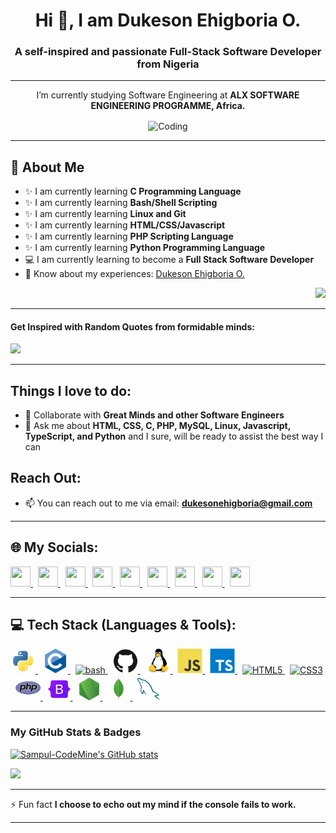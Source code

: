 <!-- **Sampul-CodeMine/Sampul-CodeMine** is a ✨ _special_ ✨ repository because its `README.md` (this file) appears on your GitHub profile. -->

<h1 align="center">Hi 👋, I am Dukeson Ehigboria O.</h1>
<h3 align="center">A self-inspired and passionate Full-Stack Software Developer from Nigeria</h3>

<hr>

<p align="center">
  I’m currently studying Software Engineering at <b>ALX SOFTWARE ENGINEERING PROGRAMME, Africa.</b>
</p>

<p align="center">
  <img align="center" alt="Coding" width="700" height="300" src="https://github.com/Sampul-CodeMine/Sampul-CodeMine/assets/93384140/a9f46ed0-16b5-49a9-934a-eb17aeef9f28">
</p>

<hr>

## 💫 About Me

- ✨ I am currently learning **C Programming Language**
- ✨ I am currently learning **Bash/Shell Scripting**
- ✨ I am currently learning **Linux and Git**
- ✨ I am currently learning **HTML/CSS/Javascript**
- ✨ I am currently learning **PHP Scripting Language**
- ✨ I am currently learning **Python Programming Language**
- 💻 I am currently learning to become a **Full Stack Software Developer**
- 📄 Know about my experiences: <a href="https://drive.google.com/file/d/1VOlNoDAGZSAt1mQmiu277TU5qtqxA3WG/view?usp=share_link" target="_blank">Dukeson Ehigboria O.</a>

<p align="right">
  <a href="https://visitcount.itsvg.in"><img src="https://visitcount.itsvg.in/api?id=Sampul-CodeMine&label=Profile%20Views&color=6&icon=0&pretty=true" /></a>
</p>

<hr>

#### Get Inspired with Random Quotes from formidable minds:

![](https://quotes-github-readme.vercel.app/api?type=horizontal&theme=radical)

<hr>

## Things I love to do:

- 👯 Collaborate with **Great Minds and other Software Engineers**
- 💬 Ask me about **HTML, CSS, C, PHP, MySQL, Linux, Javascript, TypeScript, and Python** and I sure, will be ready to assist the best way I can

## Reach Out:

- 📫 You can reach out to me via email: <a href="mailto:dukesonehigboria@gmail.com">**dukesonehigboria@gmail.com**</a>

<hr>

## 🌐 My Socials:

<p align="left"> 
	<a href="https://www.github.com/Sampul-CodeMine" target="_blank" rel="noreferrer">
		<img src="https://raw.githubusercontent.com/danielcranney/readme-generator/main/public/icons/socials/github.svg" width="32" height="32" />
	</a>
	&nbsp;
	<a href="https://sampulcodemine.hashnode.dev" target="_blank" rel="noreferrer">
		<img src="https://raw.githubusercontent.com/danielcranney/readme-generator/main/public/icons/socials/hashnode.svg" width="32" height="32" />
	</a>
	&nbsp;
	<a href="https://www.linkedin.com/in/dukeson-ehigboria" target="_blank" rel="noreferrer">
		<img src="https://raw.githubusercontent.com/danielcranney/readme-generator/main/public/icons/socials/linkedin.svg" width="32" height="32" />
	</a> 
	&nbsp;
	<a href="https://www.facebook.com/sampulcodemine" target="_blank" rel="noreferrer">
		<img src="https://raw.githubusercontent.com/danielcranney/readme-generator/main/public/icons/socials/facebook.svg" width="32" height="32" />
	</a> 
	&nbsp;
	<a href="http://www.instagram.com/sampulcodemine" target="_blank" rel="noreferrer">
		<img src="https://raw.githubusercontent.com/danielcranney/readme-generator/main/public/icons/socials/instagram.svg" width="32" height="32" />
	</a> 
	&nbsp;
	<a href="https://www.stackoverflow.com/users/14075841/sampul-codemine" target="_blank" rel="noreferrer">
		<img src="https://raw.githubusercontent.com/danielcranney/readme-generator/main/public/icons/socials/stackoverflow.svg" width="32" height="32" />
	</a> 
	&nbsp;
	<a href="https://www.codepen.io/sampul-codemine" target="_blank" rel="noreferrer">
		<img src="https://raw.githubusercontent.com/danielcranney/readme-generator/main/public/icons/socials/codepen.svg" width="32" height="32" />
	</a>
	&nbsp;
	<a href="https://www.youtube.com/@sampulcodemine" target="_blank" rel="noreferrer">
		<img src="https://raw.githubusercontent.com/danielcranney/readme-generator/main/public/icons/socials/youtube.svg" width="32" height="32" />
	</a>
	&nbsp;
	<a href="https://www.twitter.com/s_codemine" target="_blank" rel="noreferrer">
		<img src="https://raw.githubusercontent.com/danielcranney/readme-generator/main/public/icons/socials/twitter.svg" width="32" height="32" />
	</a> 
	
</p>

<hr>

## 💻 Tech Stack (Languages & Tools):

<p align="left">
	<a href="https://www.python.org" target="_blank" rel="noreferrer"> 
		<img src="https://raw.githubusercontent.com/devicons/devicon/master/icons/python/python-original.svg" alt="python" width="40" height="40"/> 
	</a> &nbsp;
	<a href="https://www.cprogramming.com/" target="_blank" rel="noreferrer"> 
		<img src="https://raw.githubusercontent.com/devicons/devicon/master/icons/c/c-original.svg" alt="c" width="40" height="40"/>
	</a> &nbsp;
	<a href="https://www.gnu.org/software/bash/" target="_blank" rel="noreferrer"> 
		<img src="https://www.vectorlogo.zone/logos/gnu_bash/gnu_bash-icon.svg" alt="bash" width="40" height="40"/> 
	</a> &nbsp;
	<a href="https://github.com/" target="_blank" rel="noreferrer"> 
		<img src="https://raw.githubusercontent.com/devicons/devicon/master/icons/github/github-original.svg" alt="git" width="40" height="40"/> 
	</a> &nbsp;
	<a href="https://www.linux.org/" target="_blank" rel="noreferrer"> 
		<img src="https://raw.githubusercontent.com/devicons/devicon/master/icons/linux/linux-original.svg" alt="linux" width="40" height="40"/> 
	</a> &nbsp;
	<a href="https://developer.mozilla.org/en-US/docs/Web/javascript" target="_blank" rel="noreferrer"> 
		<img src="https://raw.githubusercontent.com/devicons/devicon/master/icons/javascript/javascript-original.svg" alt="JavaScript" width="40" height="40"/> 
	</a> &nbsp;
	<a href="https://www.typescriptlang.org/docs/handbook/intro.html" target="_blank" rel="noreferrer"> 
		<img src="https://raw.githubusercontent.com/devicons/devicon/master/icons/typescript/typescript-original.svg" alt="TypeScript" width="40" height="40"/> 
	</a> &nbsp;
	<a href="https://developer.mozilla.org/en-US/docs/Glossary/HTML5" target="_blank" rel="noreferrer">
		<img src="https://raw.githubusercontent.com/danielcranney/readme-generator/main/public/icons/skills/html5-colored.svg" width="36" height="36" alt="HTML5" />
	</a>&nbsp;
	<a href="https://www.w3.org/TR/CSS/#css" target="_blank" rel="noreferrer">
		<img src="https://raw.githubusercontent.com/danielcranney/readme-generator/main/public/icons/skills/css3-colored.svg" width="36" height="36" alt="CSS3" />
	</a>&nbsp;
	<a href="https://www.php.net/" target="_blank" rel="noreferrer"> 
		<img src="https://raw.githubusercontent.com/devicons/devicon/master/icons/php/php-original.svg" alt="PHP" width="40" height="40"/> 
	</a>&nbsp;
	<a href="https://getbootstrap.com/" target="_blank" rel="noreferrer">
		<img src="https://raw.githubusercontent.com/devicons/devicon/master/icons/bootstrap/bootstrap-original.svg" width="36" height="36" alt="Bootstrap" />
	</a>&nbsp;
	<a href="https://nodejs.org/en/" target="_blank" rel="noreferrer">
		<img src="https://raw.githubusercontent.com/devicons/devicon/master/icons/nodejs/nodejs-original.svg" width="36" height="36" alt="NodeJS" />
	</a>&nbsp;
	<a href="https://www.mongodb.com/" target="_blank" rel="noreferrer">
		<img src="https://raw.githubusercontent.com/devicons/devicon/master/icons/mongodb/mongodb-original.svg" width="36" height="36" alt="MongoDB" />
	</a>&nbsp;
	<a href="https://www.mysql.com" target="_blank" rel="noreferrer">
		<img src="https://raw.githubusercontent.com/devicons/devicon/master/icons/mysql/mysql-original.svg" width="36" height="36" alt="MySQL" />
	</a>
</p>

<hr>

### My GitHub Stats & Badges

<p>
<a href="http://www.github.com/Sampul-CodeMine"><img src="https://github-readme-stats.vercel.app/api?username=Sampul-CodeMine&show_icons=true&hide=stars,issues,&count_private=true&title_color=0891b2&text_color=ffffff&icon_color=0891b2&bg_color=1c1917&hide_border=true&show_icons=true" alt="Sampul-CodeMine's GitHub stats" /></a>

<a href="http://www.github.com/Sampul-CodeMine"><img src="https://github-readme-streak-stats.herokuapp.com/?user=Sampul-CodeMine&stroke=ffffff&background=1c1917&ring=0891b2&fire=0891b2&currStreakNum=ffffff&currStreakLabel=0891b2&sideNums=ffffff&sideLabels=ffffff&dates=ffffff&hide_border=true" /></a>
</p>
<!--
<p>
<a href="https://github.com/Sampul-CodeMine" align="left"><img src="https://github-readme-stats.vercel.app/api/top-langs/?username=Sampul-CodeMine&langs_count=10&title_color=0891b2&text_color=ffffff&icon_color=0891b2&bg_color=1c1917&hide_border=true&locale=en&custom_title=Top%20%Languages" alt="Top Languages" /></a>
</p> -->

<hr>

⚡ Fun fact **I choose to echo out my mind if the console fails to work.**

---
